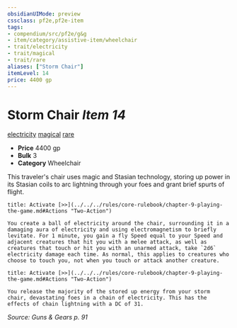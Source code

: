 ```yaml
---
obsidianUIMode: preview
cssclass: pf2e,pf2e-item
tags:
- compendium/src/pf2e/g&g
- item/category/assistive-item/wheelchair
- trait/electricity
- trait/magical
- trait/rare
aliases: ["Storm Chair"]
itemLevel: 14
price: 4400 gp
---
```

# Storm Chair *Item 14*  
[electricity](../../../rules/traits/electricity.md)  [magical](../../../rules/traits/magical.md)  [rare](../../../rules/traits/rare.md)  

- **Price** 4400 gp
- **Bulk** 3
- **Category** Wheelchair

This traveler's chair uses magic and Stasian technology, storing up power in its Stasian coils to arc lightning through your foes and grant brief spurts of flight.

```ad-embed-ability
title: Activate [>>](../../../rules/core-rulebook/chapter-9-playing-the-game.md#Actions "Two-Action")

You create a ball of electricity around the chair, surrounding it in a damaging aura of electricity and using electromagnetism to briefly levitate. For 1 minute, you gain a fly Speed equal to your Speed and adjacent creatures that hit you with a melee attack, as well as creatures that touch or hit you with an unarmed attack, take `2d6` electricity damage each time. As normal, this applies to creatures who choose to touch you, not when you touch or attack another creature.
```

```ad-embed-ability
title: Activate [>>](../../../rules/core-rulebook/chapter-9-playing-the-game.md#Actions "Two-Action")

You release the majority of the stored up energy from your storm chair, devastating foes in a chain of electricity. This has the effects of chain lightning with a DC of 31.
```

*Source: Guns & Gears p. 91*
